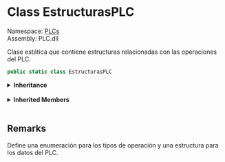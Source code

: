 # <a id="PLCs_EstructurasPLC"></a> Class EstructurasPLC

Namespace: [PLCs](PLCs.md)  
Assembly: PLC.dll  

Clase estática que contiene estructuras relacionadas con las operaciones del PLC.

```csharp
public static class EstructurasPLC
```

<Details>
<Summary><strong>Inheritance</strong></Summary>

[object](https://learn.microsoft.com/dotnet/api/system.object) ← 
[EstructurasPLC](PLCs.EstructurasPLC.md)

</Details><br>

<Details>
<Summary><strong>Inherited Members</strong></Summary>

[object.ToString\(\)](https://learn.microsoft.com/dotnet/api/system.object.tostring), 
[object.Equals\(object\)](https://learn.microsoft.com/dotnet/api/system.object.equals\#system\-object\-equals\(system\-object\)), 
[object.Equals\(object, object\)](https://learn.microsoft.com/dotnet/api/system.object.equals\#system\-object\-equals\(system\-object\-system\-object\)), 
[object.ReferenceEquals\(object, object\)](https://learn.microsoft.com/dotnet/api/system.object.referenceequals), 
[object.GetHashCode\(\)](https://learn.microsoft.com/dotnet/api/system.object.gethashcode), 
[object.GetType\(\)](https://learn.microsoft.com/dotnet/api/system.object.gettype), 
[object.MemberwiseClone\(\)](https://learn.microsoft.com/dotnet/api/system.object.memberwiseclone)

</Details><br>

## Remarks

Define una enumeración para los tipos de operación y una estructura para los datos del PLC.

